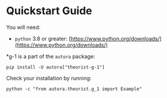 # Quickstart Guide

You will need:

- `python` 3.8 or greater: [https://www.python.org/downloads/](https://www.python.org/downloads/)

*g-1 is a part of the `autora` package:

```shell
pip install -U autora["theorist-g-1"]
```


Check your installation by running:
```shell
python -c "from autora.theorist.g_1 import Example"
```
